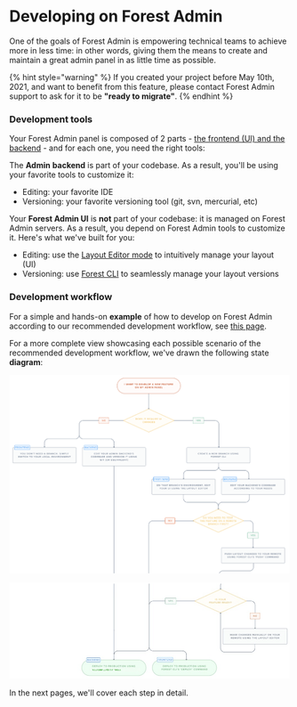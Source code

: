 # Developing on Forest Admin

One of the goals of Forest Admin is empowering technical teams to achieve more in less time: in other words, giving them the means to create and maintain a great admin panel in as little time as possible.

{% hint style="warning" %}
If you created your project before May 10th, 2021, and want to benefit from this feature, please contact Forest Admin support to ask for it to be **"ready to migrate"**.
{% endhint %}

### Development tools

Your Forest Admin panel is composed of 2 parts - [the frontend (UI) and the backend](../) - and for each one, you need the right tools:

The **Admin** **backend** is part of your codebase. As a result, you'll be using your favorite tools to customize it:

- Editing: your favorite IDE
- Versioning: your favorite versioning tool (git, svn, mercurial, etc)

Your **Forest Admin UI** is **not** part of your codebase: it is managed on Forest Admin servers. As a result, you depend on Forest Admin tools to customize it. Here's what we've built for you:

- Editing: use the [Layout Editor mode](https://docs.forestadmin.com/user-guide/getting-started/master-your-ui/using-the-layout-editor-mode) to intuitively manage your layout (UI)
- Versioning: use [Forest CLI](forest-cli-commands/) to seamlessly manage your layout versions

### Development workflow

For a simple and hands-on **example** of how to develop on Forest Admin according to our recommended development workflow, see [this page](./development-workflow.md).

For a more complete view showcasing each possible scenario of the recommended development workflow, we've drawn the following state **diagram**:

![](../assets/dev-workflow-concept-1.png)

![](../assets/dev-workflow-concept-2.png)

In the next pages, we'll cover each step in detail.

